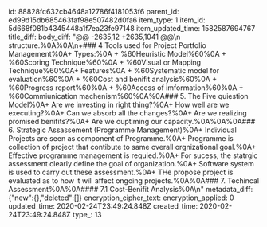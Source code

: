 id: 88828fc632cb4648a12786f4181053f6
parent_id: ed99d15db685463faf98e507482d0fa6
item_type: 1
item_id: 5d668f081b4345448a1f7ea23fe97148
item_updated_time: 1582587694767
title_diff: 
body_diff: "@@ -2635,12 +2635,1041 @@\n structure.%0A%0A\n+### 4 Tools used for Project Portfolio Management%0A+ Types:%0A  + %60Heuristic Model%60%0A  + %60Scoring Technique%60%0A  + %60Visual or Mapping Technique%60%0A+ Features%0A  + %60Systematic model for evaluation%60%0A  + %60Cost and benifit analysis%60%0A  + %60Progress report%60%0A  + %60Access of imformation%60%0A  + %60Commiunication machenism%60%0A%0A### 5. The Five quiestion Model%0A+ Are we investing in right thing?%0A+ How well are we executing?%0A+ Can we absorb all the changes?%0A+ Are we realizing promised benifits?%0A+ Are we ouptiming our capacity.%0A%0A%0A### 6. Strategic Assassement (Programme Management)%0A+  Individual Projects are seen as component of Programme.%0A+  Programme is collection of project that contibute to same overall orgnizational goal.%0A+  Effective programme management is requied.%0A+  For sucess, the statrgic assessment clearly define the goal of organization.%0A+  Software  system is used to carry out these assessment.%0A+  THe propose project is evaluated as to how it will affect ongoing projects.%0A%0A### 7. Techincal Assessment%0A%0A#### 7.1 Cost-Benifit Analysis%0A\n"
metadata_diff: {"new":{},"deleted":[]}
encryption_cipher_text: 
encryption_applied: 0
updated_time: 2020-02-24T23:49:24.848Z
created_time: 2020-02-24T23:49:24.848Z
type_: 13